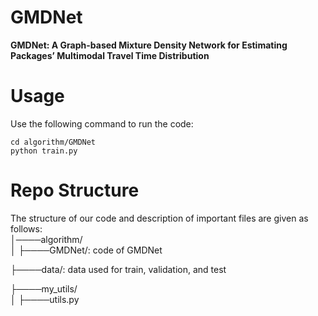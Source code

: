 # GMDNet
**GMDNet: A Graph-based Mixture Density Network for Estimating Packages’ Multimodal Travel Time Distribution**

# Usage
Use the following command to run the code:

```
cd algorithm/GMDNet
python train.py
```

# Repo Structure
The structure of our code and description of important files are given as follows:  
│────algorithm/  
│    ├────GMDNet/: code of GMDNet

├────data/: data used for train, validation, and test

├────my_utils/  
│    ├────utils.py   
